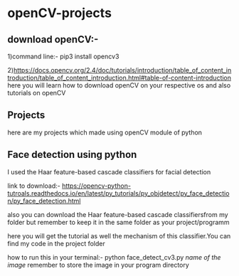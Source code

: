 # openCV-projects
## download openCV:- 

1)command line:- pip3 install opencv3

2)https://docs.opencv.org/2.4/doc/tutorials/introduction/table_of_content_introduction/table_of_content_introduction.html#table-of-content-introduction
here you will learn how to download openCV on your respective os and also tutorials on openCV

## Projects
here are my projects which made using openCV module of python

## Face detection using python
I used the Haar feature-based cascade classifiers for facial detection


link to download:- https://opencv-python-tutroals.readthedocs.io/en/latest/py_tutorials/py_objdetect/py_face_detection/py_face_detection.html


also you can download the Haar feature-based cascade classifiersfrom my folder but remember to keep it in the same folder as your project/programm

here you will get the tutorial as well the mechanism of this classifier.You can find my code in the project folder

how to run this in your terminal:- python face_detect_cv3.py *name of the image*
remember to store the image in your program directory

